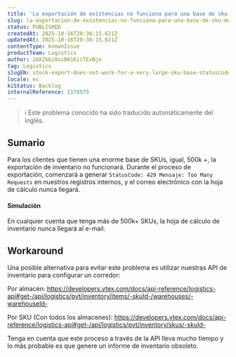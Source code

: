 ```yaml
---
title: 'La exportación de existencias no funciona para una base de sku muy grande (StatusCode: 429)'
slug: la-exportacion-de-existencias-no-funciona-para-una-base-de-sku-muy-grande-statuscode-429
status: PUBLISHED
createdAt: 2025-10-16T20:36:15.621Z
updatedAt: 2025-10-16T20:36:15.621Z
contentType: knownIssue
productTeam: Logistics
author: 2mXZkbi0oi061KicTExNjo
tag: Logistics
slugEN: stock-export-does-not-work-for-a-very-large-sku-base-statuscode-429
locale: es
kiStatus: Backlog
internalReference: 1178575
---
```


>ℹ️ Este problema conocido ha sido traducido automáticamente del inglés.

## Sumario



Para los clientes que tienen una enorme base de SKUs, igual, 500k +, la exportación de inventario no funcionará. Durante el proceso de exportación, comenzará a generar `StatusCode: 429 Mensaje: Too Many Requests` en nuestros registros internos, y el correo electrónico con la hoja de cálculo nunca llegará.



#### Simulación


En cualquier cuenta que tenga más de 500k+ SKUs, la hoja de cálculo de inventario nunca llegará al e-mail.


## Workaround



Una posible alternativa para evitar este problema es utilizar nuestras API de inventario para configurar un corredor:

Por almacén:
https://developers.vtex.com/docs/api-reference/logistics-api#get-/api/logistics/pvt/inventory/items/-skuId-/warehouses/-warehouseId-

Por SKU (Con todos los almacenes):
https://developers.vtex.com/docs/api-reference/logistics-api#get-/api/logistics/pvt/inventory/skus/-skuId-

Tenga en cuenta que este proceso a través de la API lleva mucho tiempo y lo más probable es que genere un informe de inventario obsoleto.


